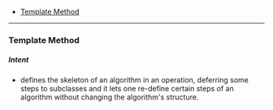 - [Template Method](#template-method)
____

### Template Method

##### Intent

- defines the skeleton of an algorithm in an operation, deferring some steps to
    subclasses and it lets one re-define certain steps of an algorithm without
    changing the algorithm's structure.


